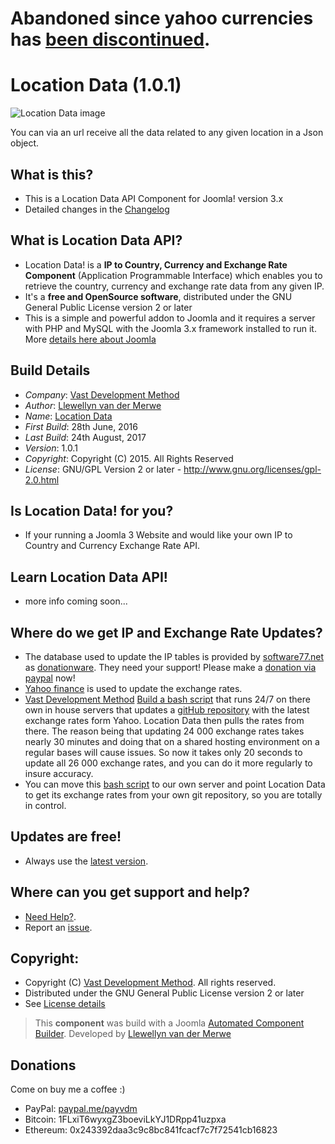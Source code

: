 # Abandoned since yahoo currencies has [been discontinued](http://www.financial-hacker.com/bye-yahoo-and-thank-you-for-the-fish/). 

# Location Data (1.0.1)

 ![Location Data image](https://raw.githubusercontent.com/vdm-io/Joomla-Location-Data/master/admin/assets/images/vdm-component.jpg "The Location Data")

You can via an url receive all the data related to any given location in a Json object.

What is this?
---------------------
* This is a Location Data API Component for Joomla! version 3.x
* Detailed changes in the [Changelog](https://github.com/vdm-io/Joomla-Location-Data/commits/master)

What is Location Data API?
---------------------
* Location Data! is a **IP to Country, Currency and Exchange Rate Component** (Application Programmable Interface) which enables you to retrieve the country, currency and exchange rate data from any given IP.
* It's a **free and OpenSource software**, distributed under the GNU General Public License version 2 or later
* This is a simple and powerful addon to Joomla and it requires a server with PHP and MySQL with the Joomla 3.x framework installed to run it.
More [details here about Joomla](http://www.joomla.org/about-joomla.html)

Build Details
---------------------
+ *Company*: [Vast Development Method](https://www.vdm.io/)
+ *Author*: [Llewellyn van der Merwe](mailto:joomla@vdm.io)
+ *Name*: [Location Data](https://www.vdm.io/)
+ *First Build*: 28th June, 2016
+ *Last Build*: 24th August, 2017
+ *Version*: 1.0.1
+ *Copyright*: Copyright (C) 2015. All Rights Reserved
+ *License*: GNU/GPL Version 2 or later - http://www.gnu.org/licenses/gpl-2.0.html

Is Location Data! for you?
---------------------
* If your running a Joomla 3 Website and would like your own IP to Country and Currency Exchange Rate API.

Learn Location Data API!
---------------------
* more info coming soon...

Where do we get IP and Exchange Rate Updates?
---------------------
* The database used to update the IP tables is provided by [software77.net](http://software77.net/geo-ip/) as [donationware](http://software77.net/geo-ip/?license). They need your support! Please make a [donation via paypal](https://www.paypal.com/cgi-bin/webscr?cmd=_s-xclick&hosted_button_id=3HKM8N5XXUHV6) now!
* [Yahoo finance](http://finance.yahoo.com/currency-converter/) is used to update the exchange rates.
* [Vast Development Method](https://github.com/ExchangeRates) [Build a bash script](https://github.com/ExchangeRates/Factory) that runs 24/7 on there own in house servers that updates a [gitHub repository](https://github.com/ExchangeRates/yahoo) with the latest exchange rates form Yahoo. Location Data then pulls the rates from there. The reason being that updating 24 000 exchange rates takes nearly 30 minutes and doing that on a shared hosting environment on a regular bases will cause issues. So now it takes only 20 seconds to update all 26 000 exchange rates, and you can do it more regularly to insure accuracy.
* You can move this [bash script](https://github.com/ExchangeRates/Factory) to our own server and point Location Data to get its exchange rates from your own git repository, so you are totally in control.

Updates are free!
---------------------
* Always use the [latest version](https://github.com/vdm-io/Joomla-Location-Data/zipball/master/).

Where can you get support and help?
---------------------
* [Need Help?](https://github.com/vdm-io/Joomla-Location-Data/issues).
* Report an [issue](https://github.com/vdm-io/Joomla-Location-Data/issues).

Copyright:
---------------------
* Copyright (C) [Vast Development Method](https://www.vdm.io). All rights reserved. 
* Distributed under the GNU General Public License version 2 or later
* See [License details](https://www.vdm.io/gnu-gpl)

> This **component** was build with a Joomla [Automated Component Builder](https://www.vdm.io/joomla-component-builder).
> Developed by [Llewellyn van der Merwe](http://careers.stackoverflow.com/llewellyn)

## Donations

Come on buy me a coffee :)
 * PayPal: [paypal.me/payvdm](https://www.paypal.me/payvdm)
 * Bitcoin: 1FLxiT6wyxgZ3boeviLkYJ1DRpp41uzpxa
 * Ethereum: 0x243392daa3c9c8bc841fcacf7c7f72541cb16823
